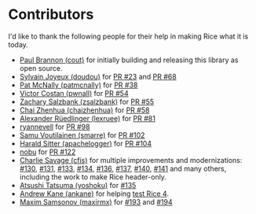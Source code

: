 Contributors
============

I'd like to thank the following people for their help in making Rice what it is today.

* [Paul Brannon (cout)](https://github.com/cout) for initially building and releasing this library as open source.
* [Sylvain Joyeux (doudou)](https://github.com/doudou) for [PR #23](https://github.com/jasonroelofs/rice/pull/23) and [PR #68](https://github.com/jasonroelofs/rice/pull/68)
* [Pat McNally (patmcnally)](https://github.com/patmcnally) for [PR #38](https://github.com/jasonroelofs/rice/pull/38)
* [Victor Costan (pwnall)](https://github.com/pwnall) for [PR #54](https://github.com/jasonroelofs/rice/pull/54)
* [Zachary Salzbank (zsalzbank)](https://github.com/zsalzbank) for [PR #55](https://github.com/jasonroelofs/rice/pull/55)
* [Chai Zhenhua (chaizhenhua)](https://github.com/jasonroelofs/rice/pull/58) for [PR #58](https://github.com/jasonroelofs/rice/pull/58)
* [Alexander Rüedlinger (lexruee)](https://github.com/lexruee) for [PR #81](https://github.com/jasonroelofs/rice/pull/81)
* [ryannevell](https://github.com/ryannevell) for [PR #98](https://github.com/jasonroelofs/rice/pull/98)
* [Samu Voutilainen (smarre)](https://github.com/Smarre) for [PR #102](https://github.com/jasonroelofs/rice/pull/102)
* [Harald Sitter (apachelogger)](https://github.com/apachelogger) for [PR #104](https://github.com/jasonroelofs/rice/pull/104)
* [nobu](https://github.com/nobu) for [PR #122](https://github.com/jasonroelofs/rice/pull/122)
* [Charlie Savage (cfis)](https://github.com/cfis) for multiple improvements and modernizations: [#130](https://github.com/jasonroelofs/rice/pull/130), [#131](https://github.com/jasonroelofs/rice/pull/131), [#133](https://github.com/jasonroelofs/rice/pull/133), [#134](https://github.com/jasonroelofs/rice/pull/134), [#136](https://github.com/jasonroelofs/rice/pull/136), [#137](https://github.com/jasonroelofs/rice/pull/137), [#140](https://github.com/jasonroelofs/rice/pull/140), [#141](https://github.com/jasonroelofs/rice/pull/141) and many others, including the work to make Rice header-only.
* [Atsushi Tatsuma (yoshoku)](https://github.com/yoshoku) for [#135](https://github.com/jasonroelofs/rice/pull/135)
* [Andrew Kane (ankane)](https://github.com/ankane) for helping [test Rice 4](https://github.com/jasonroelofs/rice/issues/149).
* [Maxim Samsonov (maxirmx)](https://github.com/maxirmx) for [#193](https://github.com/jasonroelofs/rice/issues/193) and [#194](https://github.com/jasonroelofs/rice/pull/194)
